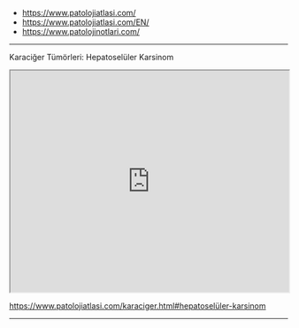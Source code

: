 

  -   <https://www.patolojiatlasi.com/>
  -   <https://www.patolojiatlasi.com/EN/>
  -   <https://www.patolojinotlari.com/>



---


Karaciğer Tümörleri: Hepatoselüler Karsinom

<iframe src='https://images.patolojiatlasi.com/hepatocellularcarcinoma/HCC/viewer_z0.html' style='height:400px;width:100%;' data-external='1'></iframe>

<https://www.patolojiatlasi.com/karaciger.html#hepatoselüler-karsinom>


---

